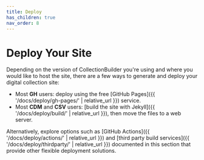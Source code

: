 ```yaml
---
title: Deploy
has_children: true
nav_order: 8
---
```


# Deploy Your Site

Depending on the version of CollectionBuilder you're using and where you would like to host the site, there are a few ways to generate and deploy your digital collection site: 

- Most **GH** users: deploy using the free [GitHub Pages]({{ '/docs/deploy/gh-pages/' | relative_url }}) service.
- Most **CDM** and **CSV** users: [build the site with Jekyll]({{ '/docs/deploy/build/' | relative_url }}), then move the files to a web server. 

Alternatively, explore options such as [GitHub Actions]({{ '/docs/deploy/actions/' | relative_url }}) and [third party build services]({{ '/docs/deploy/thirdparty/' | relative_url }}) documented in this section that provide other flexible deployment solutions.
